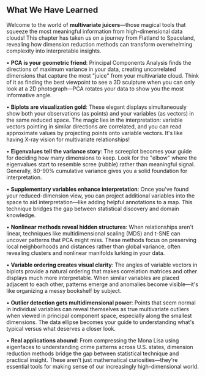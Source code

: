 ## What We Have Learned

Welcome to the world of **multivariate juicers**—those magical tools that squeeze the most meaningful information from high-dimensional data clouds! This chapter has taken us on a journey from Flatland to Spaceland, revealing how dimension reduction methods can transform overwhelming complexity into interpretable insights.

• **PCA is your geometric friend**: Principal Components Analysis finds the directions of maximum variance in your data, creating uncorrelated dimensions that capture the most "juice" from your multivariate cloud. Think of it as finding the best viewpoint to see a 3D sculpture when you can only look at a 2D photograph—PCA rotates your data to show you the most informative angle.

• **Biplots are visualization gold**: These elegant displays simultaneously show both your observations (as points) and your variables (as vectors) in the same reduced space. The magic lies in the interpretation: variable vectors pointing in similar directions are correlated, and you can read approximate values by projecting points onto variable vectors. It's like having X-ray vision for multivariate relationships!

• **Eigenvalues tell the variance story**: The screeplot becomes your guide for deciding how many dimensions to keep. Look for the "elbow" where the eigenvalues start to resemble scree (rubble) rather than meaningful signal. Generally, 80-90% cumulative variance gives you a solid foundation for interpretation.

• **Supplementary variables enhance interpretation**: Once you've found your reduced-dimension view, you can project additional variables into the space to aid interpretation—like adding helpful annotations to a map. This technique bridges the gap between statistical discovery and domain knowledge.

• **Nonlinear methods reveal hidden structures**: When relationships aren't linear, techniques like multidimensional scaling (MDS) and t-SNE can uncover patterns that PCA might miss. These methods focus on preserving local neighborhoods and distances rather than global variance, often revealing clusters and nonlinear manifolds lurking in your data.

• **Variable ordering creates visual clarity**: The angles of variable vectors in biplots provide a natural ordering that makes correlation matrices and other displays much more interpretable. When similar variables are placed adjacent to each other, patterns emerge and anomalies become visible—it's like organizing a messy bookshelf by subject.

• **Outlier detection gets multidimensional power**: Points that seem normal in individual variables can reveal themselves as true multivariate outliers when viewed in principal component space, especially along the smallest dimensions. The data ellipse becomes your guide to understanding what's typical versus what deserves a closer look.

• **Real applications abound**: From compressing the Mona Lisa using eigenfaces to understanding crime patterns across U.S. states, dimension reduction methods bridge the gap between statistical technique and practical insight. These aren't just mathematical curiosities—they're essential tools for making sense of our increasingly high-dimensional world.